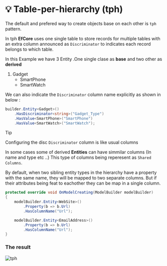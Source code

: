 # :bulb: Table-per-hierarchy (tph)

The default and prefered way to create objects base on each other is `tph` pattern.

In tph **EfCore** uses one single table to store records for multiple tables with an extra column announced as `Discriminator` to indicates each record belongs to which table.

In this Example we have 3 Entity .One single clase as **base** and two other as **derived**

1. Gadget
   - SmartPhone
   - SmartWatch


We can also indicate the `Discriminator` column name explicitly as shown in below :
```cs
builder.Entity<Gadget>()
    .HasDiscriminator<string>("Gadget_Type")
    .HasValue<SmartPhone>("SmartPhone")
    .HasValue<SmartWatch>("SmartWatch");
```

> [!TIP]
> Configuring the disc `Discriminator` column is like usual columns


In some cases some of derived **Entities** can have simmilar columns (In name and type etc ..) This type of columns being reperesent as `Shared Columns`.

By default, when two sibling entity types in the hierarchy have a property with the same name, they will be mapped to two separate columns. But if their attributes being feat to eachother they can be map in a single column.

```cs
protected override void OnModelCreating(ModelBuilder modelBuilder)
{
    modelBuilder.Entity<WebSite>()
        .Property(b => b.Url)
        .HasColumnName("Url");

    modelBuilder.Entity<EmailAddress>()
        .Property(b => b.Url)
        .HasColumnName("Url");
}
```

### The result

![tph](https://github.com/amirhosseinhosseinzadeh/Ef_Inheritance/assets/77617352/333814c3-c77f-443b-b00c-f4cdbc570f0b)



